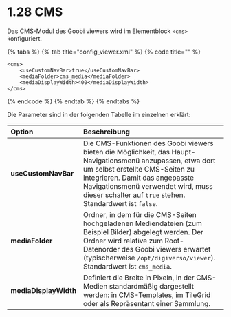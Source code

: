# 1.28 CMS

Das CMS-Modul des Goobi viewers wird im Elementblock `<cms>` konfiguriert.

{% tabs %}
{% tab title="config\_viewer.xml" %}
{% code title="" %}
```markup
<cms>
    <useCustomNavBar>true</useCustomNavBar>
    <mediaFolder>cms_media</mediaFolder>
    <mediaDisplayWidth>400</mediaDisplayWidth>
</cms>
```
{% endcode %}
{% endtab %}
{% endtabs %}

Die Parameter sind in der folgenden Tabelle im einzelnen erklärt:

| **Option** | Beschreibung |
| :--- | :--- |
| **useCustomNavBar** | Die CMS-Funktionen des Goobi viewers bieten die Möglichkeit, das Haupt-Navigationsmenü anzupassen, etwa dort um selbst erstellte CMS-Seiten zu integrieren. Damit das angepasste Navigationsmenü verwendet wird, muss dieser schalter auf `true` stehen. Standardwert ist `false`. |
| **mediaFolder** | Ordner, in dem für die CMS-Seiten hochgeladenen Mediendateien \(zum Beispiel Bilder\) abgelegt werden. Der Ordner wird relative zum Root-Datenorder des Goobi viewers erwartet \(typischerweise `/opt/digiverso/viewer`\). Standardwert ist `cms_media`. |
| **mediaDisplayWidth** | Definiert die Breite in Pixeln, in der CMS-Medien standardmäßig dargestellt werden: in CMS-Templates, im TileGrid oder als Repräsentant einer Sammlung. |



